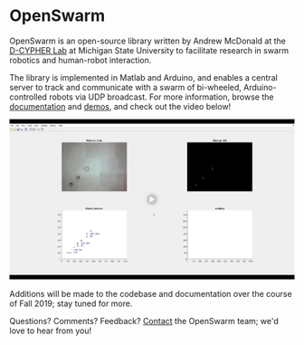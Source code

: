 # OpenSwarm

OpenSwarm is an open-source library written by Andrew McDonald at the [D-CYPHER Lab](https://www.egr.msu.edu/d-cypher/) at Michigan State University to facilitate research in swarm robotics and human-robot interaction.

The library is implemented in Matlab and Arduino, and enables a central server to track and communicate with a swarm of bi-wheeled, Arduino-controlled robots via UDP broadcast. For more information, browse the [documentation](Docs/00-Table-of-Contents.md) and [demos](Docs/05-Demos.md), and check out the video below!

[![](Docs/Images/SwarmCircleThumbnail.PNG)](https://drive.google.com/file/d/1sg5UwmmTrKHravdvXssg3EsE5B3mb11p/preview)

Additions will be made to the codebase and documentation over the course of Fall 2019; stay tuned for more.

Questions? Comments? Feedback? [Contact](Docs/A2-Contact.md) the OpenSwarm team; we'd love to hear from you!
